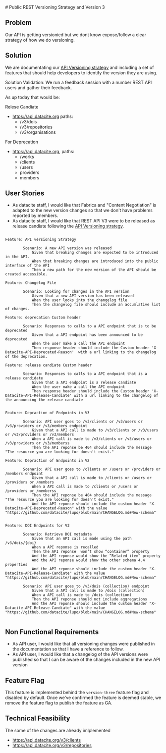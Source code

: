 # Public REST Versioning Strategy and Version 3

## Problem

Our API is getting versionied but we dont know expose/follow a clear strategy of how we do versioning.
## Solution 

We are documentating our [API Versioning strategy](/support_doc.md) and including a set of features that should help developers to identify the version they are using.

Solution Validation: We run a feedback session with a number REST API users and gather their feedback.


As up today that would be:

Relese Candiate
- https://api.datacite.org paths:
  - /v3/dois
  - /v3/repositories
  - /v3/organisations

For Deprecation
- https://api.datacite.org, paths:
  - /works
  - /clients
  - /users
  - providers
  - members

## User Stories

- As datacite staff, I would like that Fabrica and "Content Negotiation" is adapted to the new version changes so that we don't have problems reported by members.
- As datacite staff, I would like that REST API V3 were to be released as release candiate following the [API Versioning strategy](/support_doc.md).

```cucumber

Feature: API versioning Strategy

        Scenario: A new API version was released
            Given that breaking changes are expected to be introduced in the API.
            When that breaking changes are introduced into the public interface of the API
            Then a new path for the new version of the API should be created accessible.

Feature: Changelog File

        Scenario: Looking for changes in the API version
            Given that a new API version has been released
            When the user looks into the changelog file
            Then the changelog file should include an accumlative list of changes.

Feature: deprecation Custom header

        Scenario: Responses to calls to a API endpoint that is to be deprecated
            Given that a API endpoint has been announced to be deprecated
            When the user make a call the API endpoint 
            Then response header should include the Custom header 'X-Datacite-API-Deprecated-Reason'  with a url linking to the changelog of the deprecation.

Feature: release candiate Custom header

        Scenario: Responses to calls to a API endpoint that is a release candidate
            Given that a API endpoint is a release candiate
            When the user make a call the API endpoint 
            Then response header should include the Custom header 'X-Datacite-API-Release-Candiate' with a url linking to the changelog of the announcing the release candiate


Feature: Depraction of Endpoints in V3

        Scenario: API user goes to /v3/clients or /v3/users or /v3/providers or /v3/members endpoint 
            Given that a API call is made to /v3/clients or /v3/users or /v3/providers or /v3/members
            When a API call is made to /v3/clients or /v3/users or /v3/providers or /v3/memberss
            Then the API reponse be 404 should include the message "The resource you are looking for doesn't exist."

Feature: Depraction of Endpoints in V2

        Scenario: API user goes to /clients or /users or /providers or /members endpoint 
            Given that a API call is made to /clients or /users or /providers or /members
            When a API call is made to /clients or /users or /providers or /memberss
            Then the API reponse be 404 should include the message "The resource you are looking for doesn't exist."
            And the API reponse should include the custom header "X-Datacite-API-Deprecated-Reason" with the value "https://github.com/datacite/lupo/blob/main/CHANGELOG.md#New-schema"


Feature: DOI Endpoints for V3

        Scenario: Retrieve DOI metadata
            Given that an API call is made using the path /v3/dois/{doi}
            When a API reponse is recalled
            Then the API reponse  won’t show “container” property
            And the API reponse would show the “Related item” property 
            And the API reponse would show the other schema 4.4 properties
            And the API reponse should include the custom header "X-Datacite-API-Release-Candiate" with the value "https://github.com/datacite/lupo/blob/main/CHANGELOG.md#New-schema"

        Scenario: API user goes to /v3/dois (collection) endpoint
            Given that a API call is made to /dois (collection)
            When a API call is made to /dois (collection)
            Then the API reponse should not include aggregations
            And the API reponse should include the custom header "X-Datacite-API-Release-Candiate" with the value "https://github.com/datacite/lupo/blob/main/CHANGELOG.md#New-schema"


````

## Non Functional Requirements

- As API user, I would like that all versioning changes were published in the documentation so that I have a reference to follow.
- As API user, I would like that a changelog of the API versions were published so that I can be aware of the changes included in the new API version

## Feature Flag

This feature is implemented behind the `version-three` feature flag and disabled by default.
Once we've confirmed the feature is deemed stable, we remove the feature flag to publish the feature as GA.

## Technical Feasibility

The some of the changes are already imlplemented 

- https://api.datacite.org/v3/clients
- https://api.datacite.org/v3/repositories
